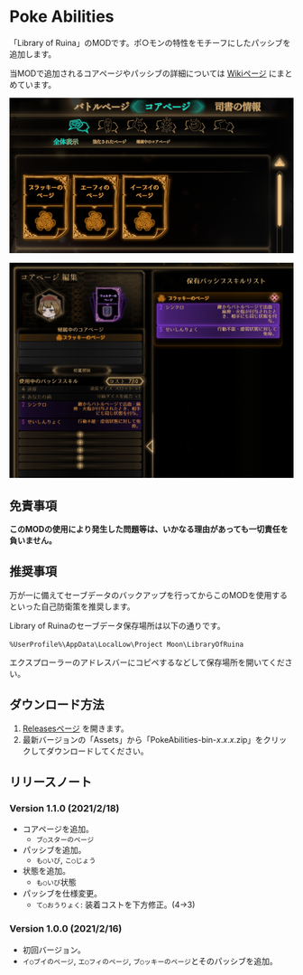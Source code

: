 # Poke Abilities

「Library of Ruina」のMODです。ポ○モンの特性をモチーフにしたパッシブを追加します。

当MODで追加されるコアページやパッシブの詳細については [Wikiページ](https://github.com/TanaUmbreon/PokeAbilities/wiki) にまとめています。

![画面サンプル1](https://raw.githubusercontent.com/TanaUmbreon/PokeAbilities/images/image1.png)

![画面サンプル2](https://raw.githubusercontent.com/TanaUmbreon/PokeAbilities/images/image2.png)

## 免責事項

**このMODの使用により発生した問題等は、いかなる理由があっても一切責任を負いません。**

## 推奨事項

万が一に備えてセーブデータのバックアップを行ってからこのMODを使用するといった自己防衛策を推奨します。

Library of Ruinaのセーブデータ保存場所は以下の通りです。

`%UserProfile%\AppData\LocalLow\Project Moon\LibraryOfRuina`

エクスプローラーのアドレスバーにコピペするなどして保存場所を開いてください。

## ダウンロード方法

1. [Releasesページ](https://github.com/TanaUmbreon/PokeAbilities/releases) を開きます。
2. 最新バージョンの「Assets」から「PokeAbilities-bin-*x*.*x*.*x*.zip」をクリックしてダウンロードしてください。

## リリースノート

### Version 1.1.0 (2021/2/18)

- コアページを追加。
  - `ブ○スターのページ`
- パッシブを追加。
  - `も○いび`, `こ○じょう`
- 状態を追加。
  - `も○いび`状態
- パッシブを仕様変更。
  - `て○おうりょく`: 装着コストを下方修正。(4→3)

### Version 1.0.0 (2021/2/16)

- 初回バージョン。
- `イ○ブイのページ`, `エ○フィのページ`, `ブ○ッキーのページ`とそのパッシブを追加。
